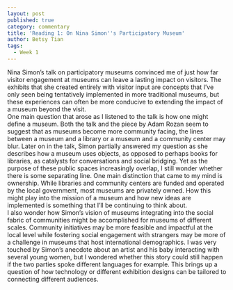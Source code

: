 ```yaml
---
layout: post
published: true
category: commentary
title: 'Reading 1: On Nina Simon''s Participatory Museum'
author: Betsy Tian
tags:
  - Week 1
---
```

Nina Simon’s talk on participatory museums convinced me of just how far visitor engagement at museums can leave a lasting impact on visitors. The exhibits that she created entirely with visitor input are concepts that I’ve only seen being tentatively implemented in more traditional museums, but these experiences can often be more conducive to extending the impact of a museum beyond the visit.   
One main question that arose as I listened to the talk is how one might define a museum. Both the talk and the piece by Adam Rozan seem to suggest that as museums become more community facing, the lines between a museum and a library or a museum and a community center may blur. Later on in the talk, Simon partially answered my question as she describes how a museum uses objects, as opposed to perhaps books for libraries, as catalysts for conversations and social bridging. Yet as the purpose of these public spaces increasingly overlap, I still wonder whether there is some separating line. One main distinction that came to my mind is ownership. While libraries and community centers are funded and operated by the local government, most museums are privately owned. How this might play into the mission of a museum and how new ideas are implemented is something that I’ll be continuing to think about.    
I also wonder how Simon’s vision of museums integrating into the social fabric of communities might be accomplished for museums of different scales. Community initiatives may be more feasible and impactful at the local level while fostering social engagement with strangers may be more of a challenge in museums that host international demographics. I was very touched by Simon’s anecdote about an artist and his baby interacting with several young women, but I wondered whether this story could still happen if the two parties spoke different languages for example. This brings up a question of how technology or different exhibition designs can be tailored to connecting different audiences. 

